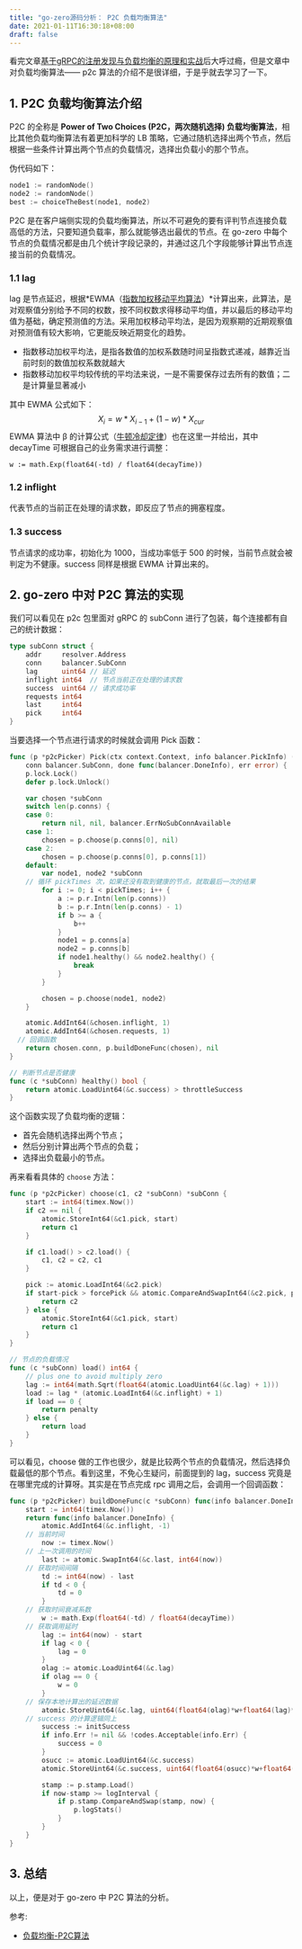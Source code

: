```yaml
---
title: "go-zero源码分析： P2C 负载均衡算法"
date: 2021-01-11T16:30:18+08:00
draft: false
---
```


看完文章[基于gRPC的注册发现与负载均衡的原理和实战](https://mp.weixin.qq.com/s/olPGfrFczo22rhpPLBmpNw)后大呼过瘾，但是文章中对负载均衡算法—— p2c 算法的介绍不是很详细，于是乎就去学习了一下。

## 1. P2C 负载均衡算法介绍

P2C 的全称是 **Power of Two Choices (P2C，两次随机选择) 负载均衡算法**，相比其他负载均衡算法有着更加科学的 LB 策略，它通过随机选择出两个节点，然后根据一些条件计算出两个节点的负载情况，选择出负载小的那个节点。

伪代码如下：

```  go
node1 := randomNode()
node2 := randomNode()
best := choiceTheBest(node1, node2)
```

P2C 是在客户端侧实现的负载均衡算法，所以不可避免的要有评判节点连接负载高低的方法，只要知道负载率，那么就能够选出最优的节点。在 go-zero 中每个节点的负载情况都是由几个统计字段记录的，并通过这几个字段能够计算出节点连接当前的负载情况。

### 1.1 lag

lag 是节点延迟，根据*EWMA（[指数加权移动平均算法](https://www.cnblogs.com/jiangxinyang/p/9705198.html)）*计算出来，此算法，是对观察值分别给予不同的权数，按不同权数求得移动平均值，并以最后的移动平均值为基础，确定预测值的方法。采用加权移动平均法，是因为观察期的近期观察值对预测值有较大影响，它更能反映近期变化的趋势。

- 指数移动加权平均法，是指各数值的加权系数随时间呈指数式递减，越靠近当前时刻的数值加权系数就越大
- 指数移动加权平均较传统的平均法来说，一是不需要保存过去所有的数值；二是计算量显著减小

其中 EWMA 公式如下：
$$
X_i=w*X_{i-1}+(1-w)*X_{cur}
$$
EWMA 算法中 β 的计算公式（[牛顿冷却定律](http://www.ruanyifeng.com/blog/2012/03/ranking_algorithm_newton_s_law_of_cooling.html)）也在这里一并给出，其中 decayTime 可根据自己的业务需求进行调整：

```
w := math.Exp(float64(-td) / float64(decayTime))
```

### 1.2 inflight

代表节点的当前正在处理的请求数，即反应了节点的拥塞程度。

### 1.3 success

节点请求的成功率，初始化为 1000，当成功率低于 500 的时候，当前节点就会被判定为不健康。success 同样是根据 EWMA 计算出来的。

## 2. go-zero 中对 P2C 算法的实现

我们可以看见在 p2c 包里面对 gRPC 的 subConn 进行了包装，每个连接都有自己的统计数据：

``` go
type subConn struct {
	addr     resolver.Address
	conn     balancer.SubConn
	lag      uint64	// 延迟
	inflight int64  // 节点当前正在处理的请求数
	success  uint64 // 请求成功率
	requests int64
	last     int64
	pick     int64
}
```

当要选择一个节点进行请求的时候就会调用 Pick 函数：

``` go
func (p *p2cPicker) Pick(ctx context.Context, info balancer.PickInfo) (
	conn balancer.SubConn, done func(balancer.DoneInfo), err error) {
	p.lock.Lock()
	defer p.lock.Unlock()

	var chosen *subConn
	switch len(p.conns) {
	case 0:
		return nil, nil, balancer.ErrNoSubConnAvailable
	case 1:
		chosen = p.choose(p.conns[0], nil)
	case 2:
		chosen = p.choose(p.conns[0], p.conns[1])
	default:
		var node1, node2 *subConn
    // 循环 pickTimes 次，如果还没有取到健康的节点，就取最后一次的结果
		for i := 0; i < pickTimes; i++ {
			a := p.r.Intn(len(p.conns))
			b := p.r.Intn(len(p.conns) - 1)
			if b >= a {
				b++
			}
			node1 = p.conns[a]
			node2 = p.conns[b]
			if node1.healthy() && node2.healthy() {
				break
			}
		}

		chosen = p.choose(node1, node2)
	}

	atomic.AddInt64(&chosen.inflight, 1)
	atomic.AddInt64(&chosen.requests, 1)
  // 回调函数
	return chosen.conn, p.buildDoneFunc(chosen), nil
}

// 判断节点是否健康
func (c *subConn) healthy() bool {
	return atomic.LoadUint64(&c.success) > throttleSuccess
}
```

这个函数实现了负载均衡的逻辑：

- 首先会随机选择出两个节点；
- 然后分别计算出两个节点的负载；
- 选择出负载最小的节点。

再来看看具体的 `choose` 方法：

``` go
func (p *p2cPicker) choose(c1, c2 *subConn) *subConn {
	start := int64(timex.Now())
	if c2 == nil {
		atomic.StoreInt64(&c1.pick, start)
		return c1
	}

	if c1.load() > c2.load() {
		c1, c2 = c2, c1
	}

	pick := atomic.LoadInt64(&c2.pick)
	if start-pick > forcePick && atomic.CompareAndSwapInt64(&c2.pick, pick, start) {
		return c2
	} else {
		atomic.StoreInt64(&c1.pick, start)
		return c1
	}
}

// 节点的负载情况
func (c *subConn) load() int64 {
	// plus one to avoid multiply zero
	lag := int64(math.Sqrt(float64(atomic.LoadUint64(&c.lag) + 1)))
	load := lag * (atomic.LoadInt64(&c.inflight) + 1)
	if load == 0 {
		return penalty
	} else {
		return load
	}
}
```

可以看见，choose 做的工作也很少，就是比较两个节点的负载情况，然后选择负载最低的那个节点。看到这里，不免心生疑问，前面提到的 lag，success 究竟是在哪里完成的计算呀。其实是在节点完成 rpc 调用之后，会调用一个回调函数：

``` go
func (p *p2cPicker) buildDoneFunc(c *subConn) func(info balancer.DoneInfo) {
	start := int64(timex.Now())
	return func(info balancer.DoneInfo) {
		atomic.AddInt64(&c.inflight, -1)
    // 当前时间
		now := timex.Now()
    // 上一次调用的时间
		last := atomic.SwapInt64(&c.last, int64(now))
    // 获取时间间隔
		td := int64(now) - last
		if td < 0 {
			td = 0
		}
    // 获取时间衰减系数
		w := math.Exp(float64(-td) / float64(decayTime))
    // 获取调用延时
		lag := int64(now) - start
		if lag < 0 {
			lag = 0
		}
		olag := atomic.LoadUint64(&c.lag)
		if olag == 0 {
			w = 0
		}
    // 保存本地计算出的延迟数据
		atomic.StoreUint64(&c.lag, uint64(float64(olag)*w+float64(lag)*(1-w)))
    // success 的计算逻辑同上
		success := initSuccess
		if info.Err != nil && !codes.Acceptable(info.Err) {
			success = 0
		}
		osucc := atomic.LoadUint64(&c.success)
		atomic.StoreUint64(&c.success, uint64(float64(osucc)*w+float64(success)*(1-w)))

		stamp := p.stamp.Load()
		if now-stamp >= logInterval {
			if p.stamp.CompareAndSwap(stamp, now) {
				p.logStats()
			}
		}
	}
}
```



## 3. 总结

以上，便是对于 go-zero 中 P2C 算法的分析。



参考:

- [负载均衡-P2C算法](https://exceting.github.io/2020/08/13/%E8%B4%9F%E8%BD%BD%E5%9D%87%E8%A1%A1-P2C%E7%AE%97%E6%B3%95/)

